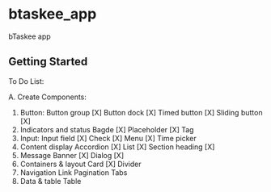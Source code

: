 # btaskee\_app

bTaskee app

## Getting Started

To Do List:

A. Create Components: 

1. Button:
Button group \[X]
Button dock \[X]
Timed button \[X]
 Sliding button \[X]
2. Indicators and status
Bagde \[X]
Placeholder \[X]
Tag
3. Input:
Input field \[X]
Check \[X]
Menu \[X]
Time picker
4. Content display
Accordion \[X]
List \[X]
Section heading \[X]
5. Message
Banner \[X]
Dialog \[X]
6. Containers & layout
Card \[X]
Divider
7. Navigation
Link
Pagination
Tabs
8. Data & table
Table




